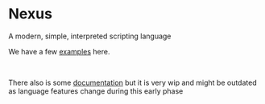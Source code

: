 # Nexus
A modern, simple, interpreted scripting language

We have a few [examples](https://github.com/MuffinGroup/Nexus/tree/main/examples) here.

<br>

There also is some [documentation](https://github.com/MuffinGroup/Nexus/tree/main/docs) but it is very wip and might be outdated as language features change during this early phase
